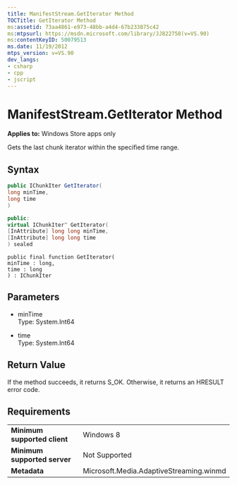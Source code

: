 ```yaml
---
title: ManifestStream.GetIterator Method
TOCTitle: GetIterator Method
ms:assetid: 73aa4861-e973-48bb-a4d4-67b233875c42
ms:mtpsurl: https://msdn.microsoft.com/library/JJ822758(v=VS.90)
ms:contentKeyID: 50079513
ms.date: 11/19/2012
mtps_version: v=VS.90
dev_langs:
- csharp
- cpp
- jscript
---
```


# ManifestStream.GetIterator Method

**Applies to:** Windows Store apps only

Gets the last chunk iterator within the specified time range.

## Syntax

```csharp
public IChunkIter GetIterator(
long minTime,
long time
)
```

```cpp
public:
virtual IChunkIter^ GetIterator(
[InAttribute] long long minTime, 
[InAttribute] long long time
) sealed
```

```jscript
public final function GetIterator(
minTime : long, 
time : long
) : IChunkIter
```

## Parameters

  - minTime  
    Type: System.Int64

  - time  
    Type: System.Int64

## Return Value

If the method succeeds, it returns S\_OK. Otherwise, it returns an HRESULT error code.

## Requirements

|||
|--- |--- |
|**Minimum supported client**|Windows 8|
|**Minimum supported server**|Not Supported|
|**Metadata**|Microsoft.Media.AdaptiveStreaming.winmd|

